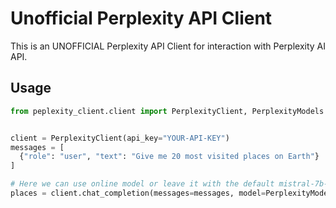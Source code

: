 # Unofficial Perplexity API Client

This is an UNOFFICIAL Perplexity API Client for interaction with Perplexity AI API.

## Usage 

```python
from peplexity_client.client import PerplexityClient, PerplexityModels


client = PerplexityClient(api_key="YOUR-API-KEY")
messages = [
  {"role": "user", "text": "Give me 20 most visited places on Earth"}
]

# Here we can use online model or leave it with the default mistral-7b-instruct model
places = client.chat_completion(messages=messages, model=PerplexityModels.PPLX_70B_ONLINE)
```
